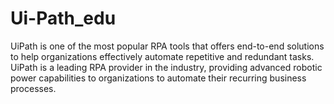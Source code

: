 # Ui-Path_edu
UiPath is one of the most popular RPA tools that offers end-to-end solutions to help organizations effectively automate repetitive and redundant tasks. UiPath is a leading RPA provider in the industry, providing advanced robotic power capabilities to organizations to automate their recurring business processes.
